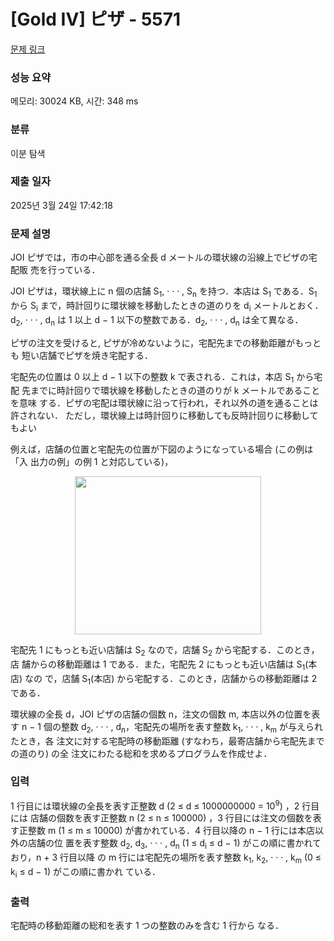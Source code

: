 # [Gold IV] ピザ - 5571 

[문제 링크](https://www.acmicpc.net/problem/5571) 

### 성능 요약

메모리: 30024 KB, 시간: 348 ms

### 분류

이분 탐색

### 제출 일자

2025년 3월 24일 17:42:18

### 문제 설명

<p>JOI ピザでは，市の中心部を通る全長 d メートルの環状線の沿線上でピザの宅配販 売を行っている．</p>

<p>JOI ピザは，環状線上に n 個の店舗 S<sub>1</sub>, · · · , S<sub>n</sub> を持つ．本店は S<sub>1</sub> である．S<sub>1</sub> から S<sub>i</sub> まで，時計回りに環状線を移動したときの道のりを d<sub>i</sub> メートルとおく．d<sub>2</sub>, · · · , d<sub>n</sub> は 1 以上 d − 1 以下の整数である．d<sub>2</sub>, · · · , d<sub>n</sub> は全て異なる．</p>

<p>ピザの注文を受けると, ピザが冷めないように，宅配先までの移動距離がもっとも 短い店舗でピザを焼き宅配する．</p>

<p>宅配先の位置は 0 以上 d − 1 以下の整数 k で表される．これは，本店 S<sub>1</sub> から宅配 先までに時計回りで環状線を移動したときの道のりが k メートルであることを意味 する．ピザの宅配は環状線に沿って行われ，それ以外の道を通ることは許されない． ただし，環状線上は時計回りに移動しても反時計回りに移動してもよい</p>

<p>例えば，店舗の位置と宅配先の位置が下図のようになっている場合 (この例は「入 出力の例」の例 1 と対応している)，</p>

<p style="text-align: center;"><img alt="" src="https://upload.acmicpc.net/86756a17-6e3b-47f6-96d9-6be1ae2c6a93/-/preview/" style="width: 298px; height: 253px;"></p>

<p>宅配先 1 にもっとも近い店舗は S<sub>2</sub> なので，店舗 S<sub>2</sub> から宅配する．このとき，店 舗からの移動距離は 1 である．また，宅配先 2 にもっとも近い店舗は S<sub>1</sub>(本店) なの で，店舗 S<sub>1</sub>(本店) から宅配する．このとき，店舗からの移動距離は 2 である．</p>

<p>環状線の全長 d，JOI ピザの店舗の個数 n，注文の個数 m, 本店以外の位置を表す n − 1 個の整数 d<sub>2</sub>, · · · , d<sub>n</sub>，宅配先の場所を表す整数 k<sub>1</sub>, · · · , k<sub>m</sub> が与えられたとき，各 注文に対する宅配時の移動距離 (すなわち，最寄店舗から宅配先までの道のり) の全 注文にわたる総和を求めるプログラムを作成せよ．</p>

### 입력 

 <p>1 行目には環状線の全長を表す正整数 d (2 ≤ d ≤ 1000000000 = 10<sup>9</sup>) ，2 行目には 店舗の個数を表す正整数 n (2 ≤ n ≤ 100000) ，3 行目には注文の個数を表す正整数 m (1 ≤ m ≤ 10000) が書かれている．4 行目以降の n − 1 行には本店以外の店舗の位 置を表す整数 d<sub>2</sub>, d<sub>3</sub>, · · · , d<sub>n</sub> (1 ≤ d<sub>i</sub> ≤ d − 1) がこの順に書かれており，n + 3 行目以降 の m 行には宅配先の場所を表す整数 k<sub>1</sub>, k<sub>2</sub>, · · · , k<sub>m</sub> (0 ≤ k<sub>i</sub> ≤ d − 1) がこの順に書かれ ている．</p>

### 출력 

 <p>宅配時の移動距離の総和を表す 1 つの整数のみを含む 1 行から なる．</p>


